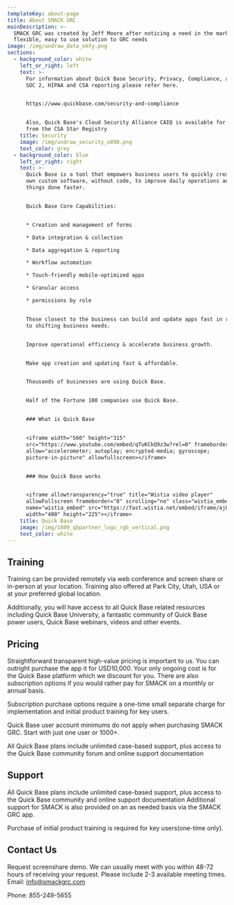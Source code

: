 ```yaml
---
templateKey: about-page
title: About SMACK GRC
mainDescription: >-
  SMACK GRC was created by Jeff Moore after noticing a need in the market for a
  flexible, easy to use solution to GRC needs
image: /img/undraw_data_xmfy.png
sections:
  - background_color: white
    left_or_right: left
    text: >-
      For information about Quick Base Security, Privacy, Compliance, and SOC 1,
      SOC 2, HIPAA and CSA reporting please refer here.


      https://www.quickbase.com/security-and-compliance


      Also, Quick Base's Cloud Security Alliance CAIQ is available for download
      from the CSA Star Registry
    title: Security
    image: /img/undraw_security_o890.png
    text_color: grey
  - background_color: blue
    left_or_right: right
    text: >-
      Quick Base is a tool that empowers business users to quickly create their
      own custom software, without code, to improve daily operations and get
      things done faster. 


      Quick Base Core Capabilities:


      * Creation and management of forms

      * Data integration & collection

      * Data aggregation & reporting

      * Workflow automation

      * Touch-friendly mobile-optimized apps

      * Granular access

      * permissions by role


      Those closest to the business can build and update apps fast in response
      to shifting business needs.


      Improve operational efficiency & accelerate business growth.


      Make app creation and updating fast & affordable.


      Thousands of businesses are using Quick Base.


      Half of the Fortune 100 companies use Quick Base. 


      ### What is Quick Base


      <iframe width="560" height="315"
      src="https://www.youtube.com/embed/qTuKCkQ9z3w?rel=0" frameborder="0"
      allow="accelerometer; autoplay; encrypted-media; gyroscope;
      picture-in-picture" allowfullscreen></iframe>


      ### How Quick Base works


      <iframe allowtransparency="true" title="Wistia video player"
      allowFullscreen frameborder="0" scrolling="no" class="wistia_embed"
      name="wistia_embed" src="https://fast.wistia.net/embed/iframe/aj8e4qjeim"
      width="400" height="225"></iframe>
    title: Quick Base
    image: /img/1809_qbpartner_logo_rgb_vertical.png
    text_color: white
---
```

## Training

Training can be provided remotely via web conference and screen share or in-person at your location. Training also offered at Park City, Utah, USA or at your preferred global location. 

Additionally, you will have access to all Quick Base related resources including Quick Base University, a fantastic community of Quick Base power users, Quick Base webinars, videos and other events. 

## Pricing

Straightforward transparent high-value pricing is important to us. You can outright purchase the app it for USD10,000. Your only ongoing cost is for the Quick Base platform which we discount for you. There are also subscription options if you would rather pay for SMACK on a monthly or annual basis. 

Subscription purchase options require a one-time small separate charge for implementation and initial product training for key users.

Quick Base user account minimums do not apply when purchasing SMACK GRC. Start with just one user or 1000+.

All Quick Base plans include unlimited case-based support, plus access to the Quick Base community forum and online support documentation

## Support

All Quick Base plans include unlimited case-based support, plus access to the Quick Base community and online support documentation
Additional support for SMACK is also provided on an as needed basis via the SMACK GRC app. 

Purchase of initial product training is required for key users(one-time only).

## Contact Us

Request screenshare demo. We can usually meet with you within 48-72 hours of receiving your request. Please include 2-3 available meeting times. 
Email: info@smackgrc.com

Phone: 855-249-5655
